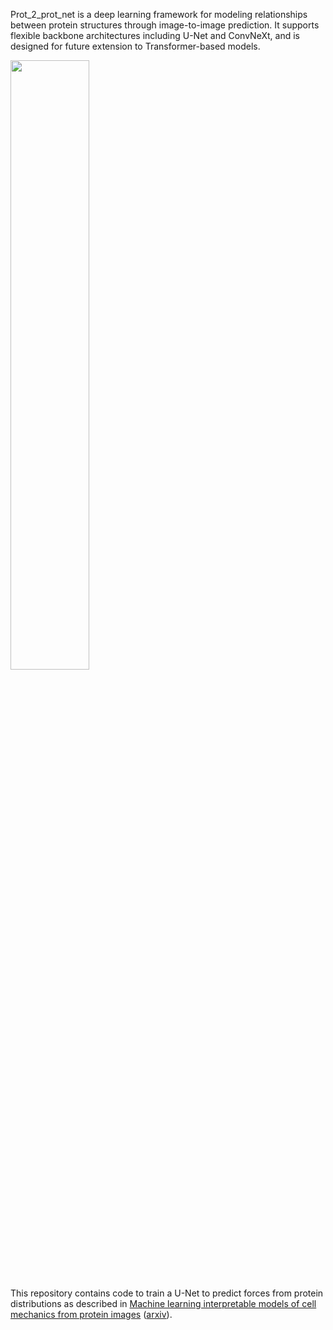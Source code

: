 Prot_2_prot_net is a deep learning framework for modeling relationships between protein structures through image-to-image prediction. It supports flexible backbone architectures including U-Net and ConvNeXt, and is designed for future extension to Transformer-based models.


<img src="https://github.com/user-attachments/assets/6c320743-6233-43c5-a0a5-16054220677f" style="width:50%;"/>


This repository contains code to train a U-Net to predict forces from protein distributions as described in [Machine learning interpretable models of cell mechanics from protein images](https://www.cell.com/cell/fulltext/S0092-8674(23)01331-4) ([arxiv](https://arxiv.org/abs/2303.00176)).
